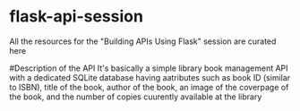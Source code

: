 # flask-api-session
All the resources for the "Building APIs Using Flask" session are curated here

#Description of the API
It's basically a simple library book management API with a dedicated SQLite database having aatributes such as book ID (similar to ISBN), title of the book, author of the book, an image of the coverpage of the book, and the number of copies cuurently available at the library 
